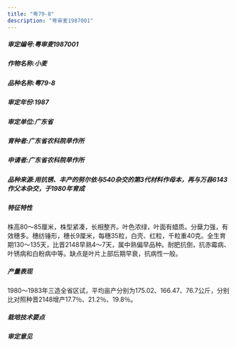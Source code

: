 ```yaml
---
title: "粤79-8"
description: "粤审麦1987001"
---
```

##### 审定编号:粤审麦1987001

##### 作物名称:小麦

##### 品种名称:粤79-8

##### 审定年份:1987

##### 审定单位:广东省

##### 育种者:广东省农科院旱作所

##### 申请者:广东省农科院旱作所

##### 品种来源:用抗锈、丰产的努尔依与540杂交的第3代材料作母本，再与万县6143作父本杂交，于1980年育成

##### 特征特性
株高80～85厘米，株型紧凑，长相整齐。叶色浓绿，叶面有蜡质。分蘖力强，有效穗多。穗纺锤形，穗长9厘米，每穗35粒，白壳、红粒，千粒重40克。全生育期130～135天，比晋2148早熟4～7天，属中熟偏早品种。耐肥抗倒，抗赤霉病、叶锈病和白粉病中等。缺点是叶片上部后期早衰，抗病性一般。

##### 产量表现
1980～1983年三造全省区试，平均亩产分别为175.02、166.47、76.7公斤，分别比对照种晋2148增产17.7％、21.2％、19.8％。

##### 栽培技术要点
 

##### 审定意见


